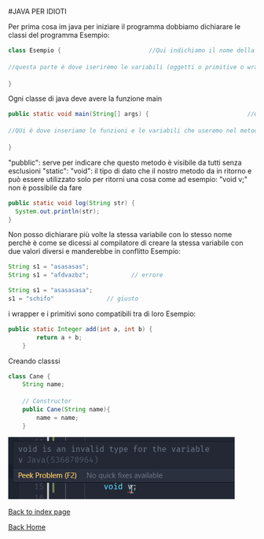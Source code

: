 #JAVA PER IDIOTI

Per prima cosa im java per iniziare il programma dobbiamo dichiarare le classi del programma
Esempio:
```java
class Esempio {                         //Qui indichiamo il nome della classe, esso è estremamente importante e fondamentale per il funzionamento

//questa parte è dove iseriremo le variabili (oggetti o primitive o wrapper) e le funzioni della classe (metodi)

}
```
Ogni classe di java deve avere la funzione main
```java
public static void main(String[] args) {                            //questo metodo è il più importante ed è necessaria la sua presenza in ogni classe

//QUi è dove inseriamo le funzioni e le variabili che useremo nel metodo

}              
```
"pubblic": serve per indicare che questo metodo è visibile da tutti senza esclusioni
"static":
"void": il tipo di dato che il nostro metodo da in ritorno e può essere utilizzato solo per ritorni
una cosa come ad esempio: "void v;" non è possibile da fare

```java
public static void log(String str) {
  System.out.println(str);
}
```
Non posso dichiarare più volte la stessa variabile con lo stesso nome perchè è come se dicessi al compilatore di creare la stessa variabile con due valori diversi e manderebbe in conflitto
Esempio:
```java
String s1 = "asasasas";
String s1 = "afdvazbz";            // errore
```
```java
String s1 = "asasasasa";
s1 = "schifo"               // giusto
```
i wrapper e i primitivi sono compatibili tra di loro
Esempio:
```java
public static Integer add(int a, int b) {
        return a + b;
    }
```
Creando classsi
```java
class Cane {
    String name;

    // Constructor
    public Cane(String name){
        name = name;                  
    }
```
![](../assets/objects1.png)

[Back to index page](readme.md)

[Back Home](../../readme.md)
